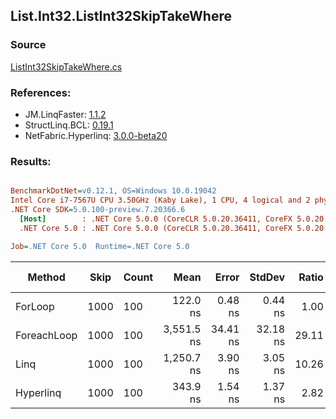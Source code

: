 ﻿## List.Int32.ListInt32SkipTakeWhere

### Source
[ListInt32SkipTakeWhere.cs](../LinqBenchmarks/List/Int32/ListInt32SkipTakeWhere.cs)

### References:
- JM.LinqFaster: [1.1.2](https://www.nuget.org/packages/JM.LinqFaster/1.1.2)
- StructLinq.BCL: [0.19.1](https://www.nuget.org/packages/StructLinq.BCL/0.19.1)
- NetFabric.Hyperlinq: [3.0.0-beta20](https://www.nuget.org/packages/NetFabric.Hyperlinq/3.0.0-beta20)

### Results:
``` ini

BenchmarkDotNet=v0.12.1, OS=Windows 10.0.19042
Intel Core i7-7567U CPU 3.50GHz (Kaby Lake), 1 CPU, 4 logical and 2 physical cores
.NET Core SDK=5.0.100-preview.7.20366.6
  [Host]        : .NET Core 5.0.0 (CoreCLR 5.0.20.36411, CoreFX 5.0.20.36411), X64 RyuJIT
  .NET Core 5.0 : .NET Core 5.0.0 (CoreCLR 5.0.20.36411, CoreFX 5.0.20.36411), X64 RyuJIT

Job=.NET Core 5.0  Runtime=.NET Core 5.0  

```
|      Method | Skip | Count |       Mean |    Error |   StdDev | Ratio | RatioSD |  Gen 0 | Gen 1 | Gen 2 | Allocated | CacheMisses/Op | BranchMispredictions/Op |
|------------ |----- |------ |-----------:|---------:|---------:|------:|--------:|-------:|------:|------:|----------:|---------------:|------------------------:|
|     ForLoop | 1000 |   100 |   122.0 ns |  0.48 ns |  0.44 ns |  1.00 |    0.00 |      - |     - |     - |         - |              0 |                       0 |
| ForeachLoop | 1000 |   100 | 3,551.5 ns | 34.41 ns | 32.18 ns | 29.11 |    0.30 | 0.0191 |     - |     - |      40 B |              1 |                       1 |
|        Linq | 1000 |   100 | 1,250.7 ns |  3.90 ns |  3.05 ns | 10.26 |    0.05 | 0.0725 |     - |     - |     152 B |              1 |                       1 |
|   Hyperlinq | 1000 |   100 |   343.9 ns |  1.54 ns |  1.37 ns |  2.82 |    0.02 |      - |     - |     - |         - |              0 |                       0 |
